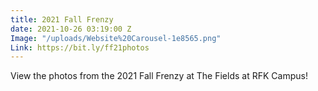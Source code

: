 ```yaml
---
title: 2021 Fall Frenzy
date: 2021-10-26 03:19:00 Z
Image: "/uploads/Website%20Carousel-1e8565.png"
Link: https://bit.ly/ff21photos
---
```


View the photos from the 2021 Fall Frenzy at The Fields at RFK Campus!
